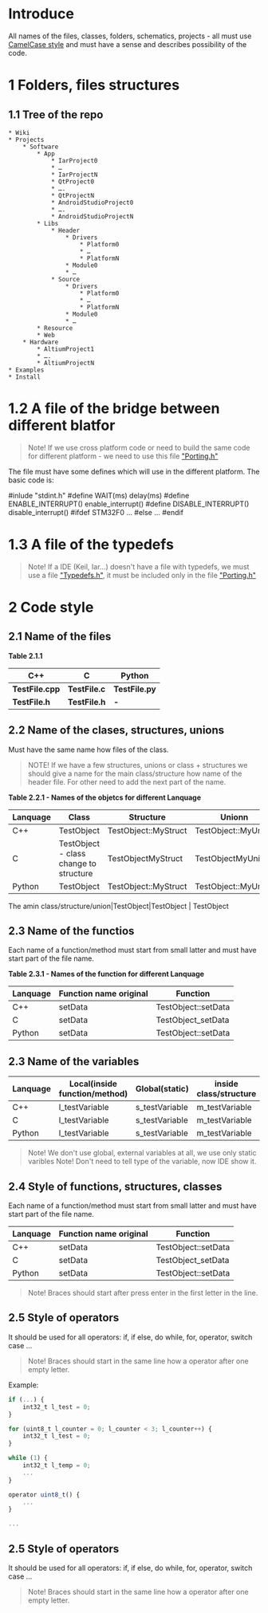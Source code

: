 Introduce 
======
All names of the files, classes, folders, schematics, projects - all must use [CamelCase style](https://ru.wikipedia.org/wiki/CamelCase) and must have a sense and describes possibility of the code.

1 Folders, files structures
======
1.1 Tree of the repo
------
> 
    * Wiki 
    * Projects
        * Software
            * App
                * IarProject0
                * …
                * IarProjectN
                * QtProject0 
                * ….
                * QtProjectN
                * AndroidStudioProject0 
                * ….
                * AndroidStudioProjectN
            * Libs
                * Header 
                    * Drivers 
                        * Platform0 
                        * …
                        * PlatformN 
                    * Module0
                    * …  
                * Source 
                    * Drivers 
                        * Platform0 
                        * …
                        * PlatformN 
                    * Module0
                    * …  
            * Resource
            * Web 
        * Hardware
            * AltiumProject1
            * ….  
            * AltiumProjectN
    * Examples
    * Install 
>

1.2 A file of the bridge between different blatfor
======
>Note! If we use cross platform code or need to build the same code for different platform - we need to use this file ["Porting.h"](https://gitlab.com/droid-technologies/Information/tree/master/Template/Projects/Lips/Header/Porting.h)
 
The file must have some defines which will use in the different platform. 
The basic code is:

#inlude "stdint.h"
#define WAIT(ms)                     delay(ms)
#define ENABLE_INTERRUPT()           enable_interrupt()
#define DISABLE_INTERRUPT()          disable_interrupt()
#ifdef STM32F0
...
#else
...
#endif

1.3 A file of the typedefs 
======
> Note! If a IDE (Keil, Iar...) doesn't have a file with typedefs, we must use a file ["Typedefs.h"](https://gitlab.com/droid-technologies/Information/tree/master/Template/Projects/Lips/Header/Typedefs.h), it must be included only in the file ["Porting.h"](https://gitlab.com/droid-technologies/Information/tree/master/Template/Projects/Lips/Header/Porting.h) 

2 Code style
======
2.1 Name of the files
------
**Table 2.1.1**

C++| C| Python
--- | --- | ---
**TestFile.cpp** | **TestFile.c** | **TestFile.py** 
**TestFile.h** | **TestFile.h** |      **-**


2.2 Name of the clases, structures, unions
------
Must have the same name how files of the class.
>NOTE! If we have a few structures, unions or class + structures we should give a name for the main class/structure how name of the header file. For other need to add the next part of the name.

**Table 2.2.1 - Names of the objetcs for different Lanquage**

Lanquage|Class| Structure| Unionn
--- | --- | ---| --- 
C++|TestObject|TestObject::MyStruct|TestObject::MyUnion
C|TestObject - class change to structure|TestObjectMyStruct|TestObjectMyUnion
Python|TestObject|TestObject::MyStruct|TestObject::MyUnion

The amin class/structure/union|TestObject|TestObject | TestObject

2.3 Name of the functios
------
Each name of a function/method must start from small latter and must have start part of the file name.

**Table 2.3.1 - Names of the function for different Lanquage**

Lanquage|Function name original|Function
--- | --- | ---
C++|setData|TestObject::setData
C|setData|TestObject_setData
Python|setData|TestObject::setData

2.3 Name of the variables
------
Lanquage|Local(inside function/method)|Global(static)|inside class/structure
--- | --- | ---| ---
C++|l_testVariable|s_testVariable|m_testVariable
C|l_testVariable|s_testVariable|m_testVariable
Python|l_testVariable|s_testVariable|m_testVariable

>Note! We don't use global, external variables at all, we use only static varibles
>Note! Don't need to tell type of the variable, now IDE show it.

2.4 Style of functions, structures, classes
------
Each name of a function/method must start from small latter and must have start part of the file name.

Lanquage|Function name original|Function
--- | --- | ---
C++|setData|TestObject::setData
C|setData|TestObject_setData
Python|setData|TestObject::setData

>Note! Braces should start after press enter in the first letter in the line.

2.5 Style of operators
------
It should be used for all operators: if, if else, do while, for, operator, switch case ...
>Note! Braces should start in the same line how  a operator  after one empty letter.

Example:
```javascript
if (...) {
    int32_t l_test = 0;
}

for (uint8_t l_counter = 0; l_counter < 3; l_counter++) {
    int32_t l_test = 0;
}

while (1) {
    int32_t l_temp = 0;
    ...
}

operator uint8_t() {
    ...
}

...
```
 
 2.5 Style of operators
------
It should be used for all operators: if, if else, do while, for, operator, switch case ...
>Note! Braces should start in the same line how  a operator  after one empty letter.

 
 
